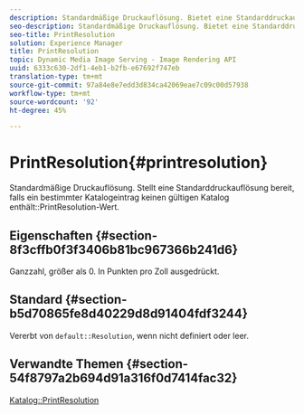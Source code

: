 ```yaml
---
description: Standardmäßige Druckauflösung. Bietet eine Standarddruckauflösung, falls ein einzelner Katalogeintrag keinen gültigen Wert enthält.
seo-description: Standardmäßige Druckauflösung. Bietet eine Standarddruckauflösung, falls ein einzelner Katalogeintrag keinen gültigen Wert enthält.
seo-title: PrintResolution
solution: Experience Manager
title: PrintResolution
topic: Dynamic Media Image Serving - Image Rendering API
uuid: 6333c630-2df1-4eb1-b2fb-e67692f747eb
translation-type: tm+mt
source-git-commit: 97a84e8e7edd3d834ca42069eae7c09c00d57938
workflow-type: tm+mt
source-wordcount: '92'
ht-degree: 45%

---
```



# PrintResolution{#printresolution}

Standardmäßige Druckauflösung. Stellt eine Standarddruckauflösung bereit, falls ein bestimmter Katalogeintrag keinen gültigen Katalog enthält::PrintResolution-Wert.

## Eigenschaften {#section-8f3cffb0f3f3406b81bc967366b241d6}

Ganzzahl, größer als 0. In Punkten pro Zoll ausgedrückt.

## Standard {#section-b5d70865fe8d40229d8d91404fdf3244}

Vererbt von `default::Resolution`, wenn nicht definiert oder leer.

## Verwandte Themen {#section-54f8797a2b694d91a316f0d7414fac32}

[Katalog::PrintResolution](../../../../../is-api/image-catalog/image-serving-api-ref/c-image-catalog-reference/c-image-svg-data-reference/c-image-data-reference/r-printresolution-cat.md#reference-4ebb2e136995470b84b7c5e10cb8e5f5)
